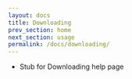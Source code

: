 ```yaml
---
layout: docs
title: Downloading
prev_section: home
next_section: usage
permalink: /docs/downloading/
---
```

- Stub for Downloading help page
